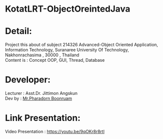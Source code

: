 # KotatLRT-ObjectOreintedJava
# Detail:
Project this about of subject 214326 Advanced-Object Oriented Application, Information Technology, Suranaree University Of Technology, Nakhonrachasima , 30000 , Thailand<br/>
Content is : Concept OOP, GUI, Thread, Database <br/>
# Developer:
Lecturer : Asst.Dr. Jittimon Angskun<br/>
Dev by : <a href="https://www.facebook.com/PharadornB/">Mr.Pharadorn Boonruam </a><br/>
# Link Presentation:
Video Presentation : https://youtu.be/9qOKr8r8rtI

